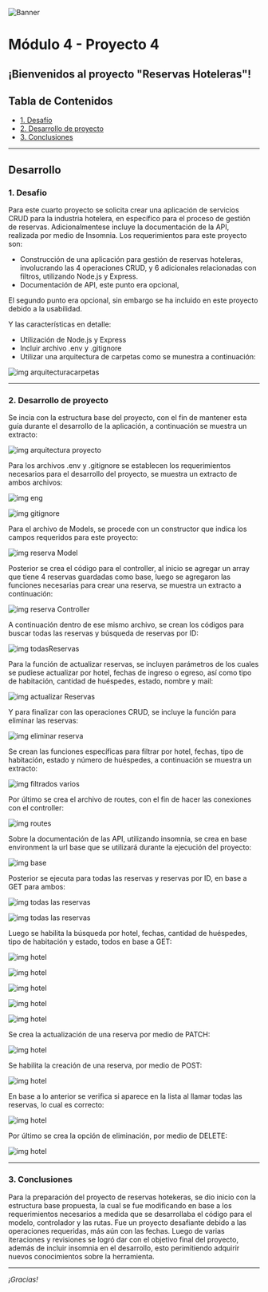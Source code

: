 ![Banner](./images/bannerppal.png)
# Módulo 4 - Proyecto 4
## ¡Bienvenidos al proyecto "Reservas Hoteleras"!

## Tabla de Contenidos
* [1. Desafío](#1-Desafío)
* [2. Desarrollo de proyecto](#3-Desarrollo-de-proyecto)
* [3. Conclusiones](#4-Conclusiones)

****
## Desarrollo

### 1. Desafio
 Para este cuarto proyecto se solicita crear una aplicación de servicios CRUD para la industria hotelera, en específico para el proceso de gestión de reservas. Adicionalmentese incluye la documentación de la API, realizada por medio de Insomnia.
 Los requerimientos para este proyecto son:
- Construcción de una aplicación para gestión de reservas hoteleras, involucrando las 4 operaciones CRUD, y 6 adicionales relacionadas con filtros, utilizando Node.js y Express.
- Documentación de API, este punto era opcional,

El segundo punto era opcional, sin embargo se ha incluido en este proyecto debido a la usabilidad.
  
Y las características en detalle:
- Utilización de Node.js y Express
- Incluir archivo .env y .gitignore
- Utilizar una arquitectura de carpetas como se munestra a continuación:

 ![img arquitecturacarpetas](./images/arquitectura.png)
  

  ****

### 2. Desarrollo de proyecto
 Se incia con la estructura base del proyecto, con el fin de mantener esta guía durante el desarrollo de la aplicación, a continuación se muestra un extracto:
 
 ![img arquitectura proyecto](./images/arquitecturaproyecto.png)

 Para los archivos .env y .gitignore se establecen los requerimientos necesarios para el desarrollo del proyecto, se muestra un extracto de ambos archivos:

 ![img eng](./images/env.png)
 
 ![img gitignore](./images/gitignore.png)
 
 Para el archivo de Models, se procede con un constructor que indica los campos requeridos para este proyecto:
 
 ![img reserva Model](./images/reservaModel.png)

 Posterior se crea el código para el controller, al inicio se agregar un array que tiene 4 reservas guardadas como base, luego se agregaron las funciones necesarias para crear una reserva, se muestra un extracto a continuación:
 
 ![img reserva Controller](./images/reservaController.png)

 A continuación dentro de ese mismo archivo, se crean los códigos para buscar todas las reservas y búsqueda de reservas por ID:
 
 ![img todasReservas](./images/todasReservas.png)

 Para la función de actualizar reservas, se incluyen parámetros de los cuales se pudiese actualizar por hotel, fechas de ingreso o egreso, así como tipo de habitación, cantidad de huéspedes, estado, nombre y mail:
 
 ![img actualizar Reservas](./images/actualizarReserva.png)

 Y para finalizar con las operaciones CRUD, se incluye la función para eliminar las reservas:
 
 ![img eliminar reserva](./images/eliminarReserva.png)

 Se crean las funciones específicas para filtrar por hotel, fechas, tipo de habitación, estado y número de huéspedes, a continuación se muestra un extracto:
 
 ![img filtrados varios](./images/filtradosvarios.png)

 Por último se crea el archivo de routes, con el fin de hacer las conexiones con el controller: 
 
 ![img routes](./images/routes.png)
   
 Sobre la documentación de las API, utilizando insomnia, se crea en base environment la url base que se utilizará durante la ejecución del proyecto: 
 
 ![img base](./images/baseinsomnia.png)

 Posterior se ejecuta para todas las reservas y reservas por ID, en base a GET para ambos:
 
 ![img todas las reservas](./images/todasreservasinsomnia.png)

 ![img todas las reservas](./images/idreservainsomnia.png)

 Luego se habilita la búsqueda por hotel, fechas, cantidad de huéspedes, tipo de habitación y estado, todos en base a GET:
  
 ![img hotel](./images/porhotelinsomnia.png)

 ![img hotel](./images/fechasinsomnia.png)

 ![img hotel](./images/huespedesinsomnia.png)

 ![img hotel](./images/habitacioninsomnia.png)
 
 ![img hotel](./images/estadoinsomnia.png)

 Se crea la actualización de una reserva por medio de PATCH:

 ![img hotel](./images/actualizarinsomnia.png)

 Se habilita la creación de una reserva, por medio de POST:
 
 ![img hotel](./images/crearinsomnia.png)
 
 En base a lo anterior se verifica si aparece en la lista al llamar todas las reservas, lo cual es correcto:
 
 ![img hotel](./images/crearinsomnia_verificación.png)

 Por último se crea la opción de eliminación, por medio de DELETE:

 ![img hotel](./images/eliminarinsomnia.png)
 

 
  ****
  
  ### 3. Conclusiones
 Para la preparación del proyecto de reservas hotekeras, se dio inicio con la estructura base propuesta, la cual se fue modificando en base a los requerimientos necesarios a medida que se desarrollaba el código para el modelo, controlador y las rutas. Fue un proyecto desafiante debido a las operaciones requeridas, más aún con las fechas. Luego de varias iteraciones y  revisiones se logró dar con el objetivo final del proyecto, además de incluir insomnia en el desarrollo, esto perimitiendo adquirir nuevos conocimientos sobre la herramienta.
  ****
*¡Gracias!*


